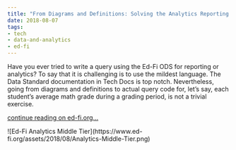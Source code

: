 ```yaml
---
title: "From Diagrams and Definitions: Solving the Analytics Reporting Gap"
date: 2018-08-07
tags:
- tech
- data-and-analytics
- ed-fi
---
```


Have you ever tried to write a query using the Ed-Fi ODS for reporting or
analytics? To say that it is challenging is to use the mildest language. The
Data Standard documentation in Tech Docs is top notch. Nevertheless, going from
diagrams and definitions to actual query code for, let’s say, each student’s
average math grade during a grading period, is not a trivial exercise.

[continue reading on
ed-fi.org...](https://www.ed-fi.org/blog/2018/08/diagrams-definitions-solving-analytics-reporting-gap/)

<div class="text--center">
![Ed-Fi Analytics Middle Tier](https://www.ed-fi.org/assets/2018/08/Analytics-Middle-Tier.png)<!-- {: .img-fluid .border .rounded } -->
</div>
